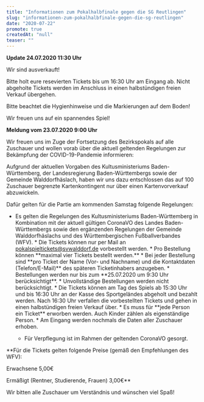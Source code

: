 ```yaml
---
title: "Informationen zum Pokalhalbfinale gegen die SG Reutlingen"
slug: "informationen-zum-pokalhalbfinale-gegen-die-sg-reutlingen"
date: "2020-07-22"
promote: true
createdAt: "null"
teaser: ""
---
```

**Update 24.07.2020 11:30 Uhr**


Wir sind ausverkauft!


Bitte holt eure resevierten Tickets bis um 16:30 Uhr am Eingang ab. Nicht abgeholte Tickets werden im Anschluss in einen halbstündigen freien Verkauf übergehen.


Bitte beachtet die Hygienhinweise und die Markierungen auf dem Boden!


Wir freuen uns auf ein spannendes Spiel!


**Meldung vom 23.07.2020 9:00 Uhr**


Wir freuen uns im Zuge der Fortsetzung des Bezirkspokals auf alle Zuschauer und wollen vorab über die aktuell geltenden Regelungen zur Bekämpfung der COVID-19-Pandemie informieren:


Aufgrund der aktuellen Vorgaben des Kultusministeriums Baden-Württemberg, der Landesregierung Baden-Württembergs sowie der Gemeinde Walddorfhäslach, haben wir uns dazu entschlossen das auf 100 Zuschauer begrenzte Kartenkontingent nur über einen Kartenvorverkauf abzuwickeln.


Dafür gelten für die Partie am kommenden Samstag folgende Regelungen:


<ul> 	<li>Es gelten die Regelungen des Kultusministeriums Baden-Württemberg in Kombination mit der aktuell gültigen CoronaVO des Landes Baden-Württembergs sowie den ergänzenden Regelungen der Gemeinde Walddorfhäslachs und des Württembergischen Fußballverbandes (WFV).
* Die Tickets können nur per Mail an <a href="mailto:pokalspieltickets@svwalddorf.de">pokalspieltickets@svwalddorf.de</a> vorbestellt werden.
* Pro Bestellung können **maximal vier Tickets bestellt werden.**
* Bei jeder Bestellung sind **pro Ticket der Name (Vor- und Nachname) und die Kontaktdaten (Telefon/E-Mail)** des späteren Ticketinhabers anzugeben.
* Bestellungen werden nur bis zum **25.07.2020 um 9:30 Uhr berücksichtigt**.
* Unvollständige Bestellungen werden nicht berücksichtigt.
* Die Tickets können am Tag des Spiels ab 15:30 Uhr und bis 16:30 Uhr an der Kasse des Sportgeländes abgeholt und bezahlt werden. Nach 16:30 Uhr verfallen die vorbestellten Tickets und gehen in einen halbstündigen freien Verkauf über.
* Es muss für **jede Person ein Ticket** erworben werden. Auch Kinder zählen als eigenständige Person.
* Am Eingang werden nochmals die Daten aller Zuschauer erhoben.

	 
* Für Verpflegung ist im Rahmen der geltenden CoronaVO gesorgt.

	 </li> </ul>
**Für die Tickets gelten folgende Preise (gemäß den Empfehlungen des WFV):

Erwachsene 5,00€

Ermäßigt (Rentner, Studierende, Frauen) 3,00€**


Wir bitten alle Zuschauer um Verständnis und wünschen viel Spaß!




